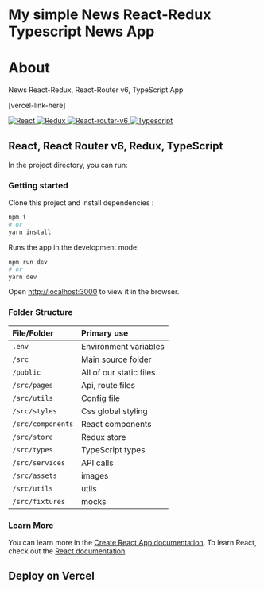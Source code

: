 # My simple News React-Redux Typescript News App

# About

News React-Redux, React-Router v6, TypeScript App

[vercel-link-here]

<a href="https://github.com/topics/react">
  <img src="https://img.shields.io/badge/React-blue" alt="React">
</a>
<a href="https://github.com/topics/redux">
  <img src="https://img.shields.io/badge/Redux-blue" alt="Redux">
</a>
<a href="https://github.com/topics/react-router">
  <img src="https://img.shields.io/badge/React_router-blue" alt="React-router-v6">
</a>
<a href="https://github.com/topics/typescript">
  <img src="https://img.shields.io/badge/TypeScript-blue" alt="Typescript">
</a>

## React, React Router v6, Redux, TypeScript

In the project directory, you can run:

### Getting started

Clone this project and install dependencies :

```bash
npm i
# or
yarn install
```
Runs the app in the development mode:

```bash
npm run dev
# or
yarn dev
```

Open [http://localhost:3000](http://localhost:3000) to view it in the browser.

### Folder Structure

| File/Folder  	   									| Primary use    																								|
| :-------------------------------- | :------------------------------------------------------------ |
| `.env`				          					| Environment variables       		|
| `/src`				          					| Main source folder  			    		|
| `/public`          			 					| All of our static files																				|
| `/src/pages`			           			| Api, route files 						 																  |
| `/src/utils`			           			| Config file																  |
| `/src/styles`			         				| Css global styling 																						|
| `/src/components`       					| React components    																					| 						 																  |
| `/src/store`			           			| Redux store																  |						 			|
| `/src/types`			           			| TypeScript types																  |						|
| `/src/services`			           		| API calls																  | 						 			|
| `/src/assets`			           		  | images																  |						 					|
| `/src/utils`			           		  | utils																  |						 						|
| `/src/fixtures`			           		| mocks															  |                         |


### Learn More

You can learn more in the [Create React App documentation](https://facebook.github.io/create-react-app/docs/getting-started).
To learn React, check out the [React documentation](https://reactjs.org/).

## Deploy on Vercel
